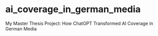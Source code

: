 # ai_coverage_in_german_media
My Master Thesis Project: How ChatGPT Transformed AI Coverage in German Media
